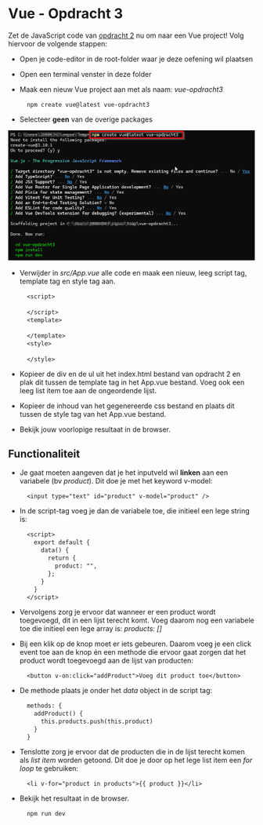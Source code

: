 # Vue - Opdracht 3

Zet de JavaScript code van [opdracht 2](https://github.com/PXL-1DVO-WebAdvanced/vue-opdracht2) nu om naar een Vue project! Volg hiervoor de volgende stappen:

- Open je code-editor in de root-folder waar je deze oefening wil plaatsen
- Open een terminal venster in deze folder
- Maak een nieuw Vue project aan met als naam: *vue-opdracht3*

        npm create vue@latest vue-opdracht3

- Selecteer **geen** van de overige packages

![terminal](assets/terminal.png)

- Verwijder in *src/App.vue* alle code en maak een nieuw, leeg script tag, template tag en style tag aan.

        <script>

        </script>
        <template>

        </template>
        <style>

        </style>

- Kopieer de div en de ul uit het index.html bestand van opdracht 2 en plak dit tussen de template tag in het App.vue bestand. Voeg ook een leeg list item toe aan de ongeordende lijst.
- Kopieer de inhoud van het gegenereerde css bestand en plaats dit tussen de style tag van het App.vue bestand.
- Bekijk jouw voorlopige resultaat in de browser.

## Functionaliteit
- Je gaat moeten aangeven dat je het inputveld wil **linken** aan een variabele (bv *product*). Dit doe je met het keyword v-model:

        <input type="text" id="product" v-model="product" />

- In de script-tag voeg je dan de variabele toe, die initieel een lege string is:

        <script>
          export default {
            data() {
              return {
                product: "",
              };
            }
          }
        </script>

- Vervolgens zorg je ervoor dat wanneer er een product wordt toegevoegd, dit in een lijst terecht komt. Voeg daarom nog een variabele toe die initieel een lege array is: *products: []*
- Bij een klik op de knop moet er iets gebeuren. Daarom voeg je een click event toe aan de knop én een methode die ervoor gaat zorgen dat het product wordt toegevoegd aan de lijst van producten:

        <button v-on:click="addProduct">Voeg dit product toe</button>

- De methode plaats je onder het *data* object in de script tag:

        methods: {
          addProduct() {
            this.products.push(this.product)
          }
        }

- Tenslotte zorg je ervoor dat de producten die in de lijst terecht komen als *list item* worden getoond. Dit doe je door op het lege list item een *for loop* te gebruiken:

        <li v-for="product in products">{{ product }}</li>

- Bekijk het resultaat in de browser.

        npm run dev